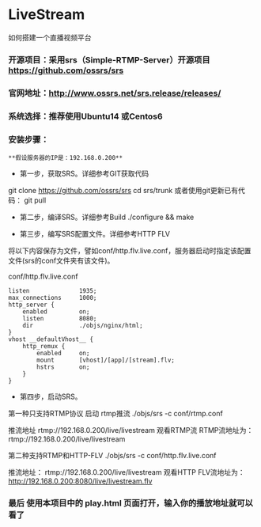 # LiveStream
如何搭建一个直播视频平台


### 开源项目：采用srs（Simple-RTMP-Server）开源项目  https://github.com/ossrs/srs

### 官网地址：http://www.ossrs.net/srs.release/releases/

### 系统选择：推荐使用Ubuntu14 或Centos6


### 安装步骤：
    **假设服务器的IP是：192.168.0.200**

 

- 第一步，获取SRS。详细参考GIT获取代码

git clone https://github.com/ossrs/srs
cd srs/trunk
或者使用git更新已有代码：
git pull

- 第二步，编译SRS。详细参考Build
./configure && make

- 第三步，编写SRS配置文件。详细参考HTTP FLV

将以下内容保存为文件，譬如conf/http.flv.live.conf，服务器启动时指定该配置文件(srs的conf文件夹有该文件)。

 conf/http.flv.live.conf
 

    listen              1935;
    max_connections     1000;
    http_server {
        enabled         on;
        listen          8080;
        dir             ./objs/nginx/html;
    }
    vhost __defaultVhost__ {
        http_remux {
            enabled     on;
            mount       [vhost]/[app]/[stream].flv;
            hstrs       on;
        }
    }


- 第四步，启动SRS。

第一种只支持RTMP协议  启动 rtmp推流
  ./objs/srs -c conf/rtmp.conf

  推流地址 rtmp://192.168.0.200/live/livestream
  观看RTMP流
  RTMP流地址为：rtmp://192.168.0.200/live/livestream


 第二种支持RTMP和HTTP-FLV
 ./objs/srs -c conf/http.flv.live.conf

  推流地址：     rtmp://192.168.0.200/live/livestream
  观看HTTP FLV流地址为： http://192.168.0.200:8080/live/livestream.flv
  
### 最后 使用本项目中的 play.html 页面打开，输入你的播放地址就可以看了

